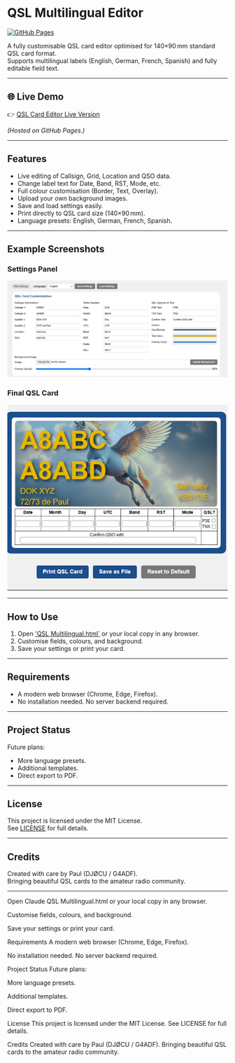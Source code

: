 # QSL Multilingual Editor

[![GitHub Pages](https://img.shields.io/badge/View%20Live-QSL%20Editor-blue?logo=github)](https://sparks72.github.io/QSL-Card-Multilinqual-Editor/)

A fully customisable QSL card editor optimised for 140×90 mm standard QSL card format.  
Supports multilingual labels (English, German, French, Spanish) and fully editable field text.

---

## 🌐 Live Demo

👉 [QSL Card Editor Live Version](https://sparks72.github.io/QSL-Card-Multilinqual-Editor/)

*(Hosted on GitHub Pages.)*

---

## Features

- Live editing of Callsign, Grid, Location and QSO data.
- Change label text for Date, Band, RST, Mode, etc.
- Full colour customisation (Border, Text, Overlay).
- Upload your own background images.
- Save and load settings easily.
- Print directly to QSL card size (140×90 mm).
- Language presets: English, German, French, Spanish.

---

## Example Screenshots

### Settings Panel
![Settings Screenshot](screenshot1.png)

### Final QSL Card
![QSL Card Screenshot](screenshot2.png)

---

## How to Use

1. Open ['QSL Multilingual.html`](https://sparks72.github.io/QSL-Card-Multilinqual-Editor/) or your local copy in any browser.
2. Customise fields, colours, and background.
3. Save your settings or print your card.

---

## Requirements

- A modern web browser (Chrome, Edge, Firefox).
- No installation needed. No server backend required.

---

## Project Status

Future plans:
- More language presets.
- Additional templates.
- Direct export to PDF.

---

## License

This project is licensed under the MIT License.  
See [LICENSE](LICENSE) for full details.

---

## Credits

Created with care by Paul (DJØCU / G4ADF).  
Bringing beautiful QSL cards to the amateur radio community.

---

Open Claude QSL Multilingual.html or your local copy in any browser.

Customise fields, colours, and background.

Save your settings or print your card.

Requirements
A modern web browser (Chrome, Edge, Firefox).

No installation needed. No server backend required.

Project Status
Future plans:

More language presets.

Additional templates.

Direct export to PDF.

License
This project is licensed under the MIT License.
See LICENSE for full details.

Credits
Created with care by Paul (DJØCU / G4ADF).
Bringing beautiful QSL cards to the amateur radio community.

